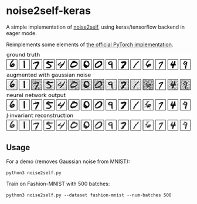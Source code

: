 # noise2self-keras
A simple implementation of [noise2self](https://arxiv.org/abs/1901.11365), using keras/tensorflow backend in eager mode.

Reimplements some elements of [the official PyTorch implementation](https://github.com/czbiohub/noise2self). 

![An example of training noise2self on MNIST augmented with gaussian noise, after 150 epochs ](https://raw.githubusercontent.com/zfisher/noise2self-keras/master/images/mnist.png)

## Usage

For a demo (removes Gaussian noise from MNIST):

```shell
python3 noise2self.py
````

Train on Fashion-MNIST with 500 batches:

```shell
python3 noise2self.py --dataset fashion-mnist --num-batches 500
````